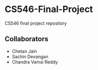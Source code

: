 # CS546-Final-Project
CS546 final project repository

## Collaborators
* Chetan Jain
* Sachin Devangan
* Chandra Vamsi Reddy
